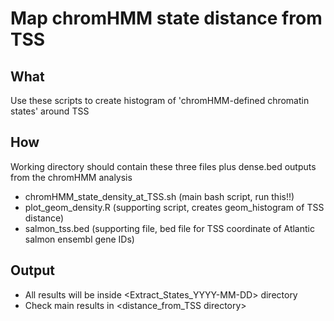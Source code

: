 # Map chromHMM state distance from TSS

## What
Use these scripts to create histogram of 'chromHMM-defined chromatin states' around TSS

## How
Working directory should contain these three files plus dense.bed outputs from the chromHMM analysis
- chromHMM_state_density_at_TSS.sh (main bash script, run this!!)
- plot_geom_density.R (supporting script, creates geom_histogram of TSS distance)
- salmon_tss.bed (supporting file, bed file for TSS coordinate of Atlantic salmon ensembl gene IDs)


## Output
- All results will be inside <Extract_States_YYYY-MM-DD> directory
- Check main results in <distance_from_TSS directory>
